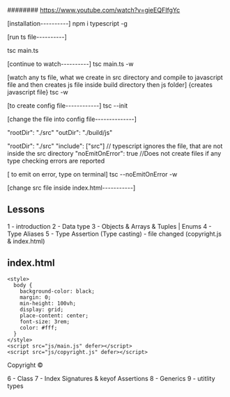 ######## https://www.youtube.com/watch?v=gieEQFIfgYc

[installation----------]
npm i typescript -g

[run ts file----------]

tsc main.ts

[continue to watch----------]
tsc main.ts -w

[watch any ts file, what we create in src directory and compile to javascript file and then creates js file inside build directory then js folder]
{creates javascript file}
tsc -w

[to create config file------------]
tsc --init

[change the file into config file--------------]

"rootDir": "./src"
"outDir": "./build/js"

"rootDir": "./src" "include": ["src"] // typescript ignores the file, that are not inside the src directory
"noEmitOnError": true //Does not create files if any type checking errors are reported

[ to emit on error, type on terminal]
tsc --noEmitOnError -w

[change src file inside index.html-----------]

<script src="js/main.js" defer></script>

## Lessons

1 - introduction
2 - Data type
3 - Objects & Arrays & Tuples | Enums
4 - Type Aliases
5 - Type Assertion (Type casting) - file changed (copyright.js & index.html)

## index.html

<html lang="en">
  <head>
    <meta charset="UTF-8" />
    <meta http-equiv="X-UA-Compatible" content="IE=edge" />
    <meta name="viewport" content="width=device-width, initial-scale=1.0" />
    <title>Typescript</title>

    <style>
      body {
        background-color: black;
        margin: 0;
        min-height: 100vh;
        display: grid;
        place-content: center;
        font-size: 3rem;
        color: #fff;
      }
    </style>
    <script src="js/main.js" defer></script>
    <script src="js/copyright.js" defer></script>

  </head>
  <body>
    <p>Copyright &copy; <span id="year"></span></p>
  </body>
</html>

6 - Class
7 - Index Signatures & keyof Assertions
8 - Generics
9 - utitlity types
